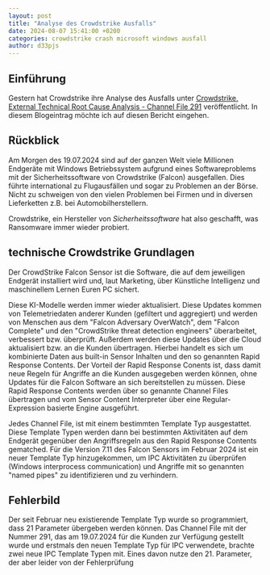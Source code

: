 ```yaml
---
layout: post
title: "Analyse des Crowdstrike Ausfalls"
date: 2024-08-07 15:41:00 +0200
categories: crowdstrike crash microsoft windows ausfall
author: d33pjs
---
```


## Einführung

Gestern hat Crowdstrike ihre Analyse des Ausfalls unter [Crowdstrike, External Technical Root Cause Analysis - Channel File 291](https://www.crowdstrike.com/wp-content/uploads/2024/08/Channel-File-291-Incident-Root-Cause-Analysis-08.06.2024.pdf) veröffentlicht. In diesem Blogeintrag möchte ich auf diesen Bericht eingehen.

## Rückblick

Am Morgen des 19.07.2024 sind auf der ganzen Welt viele Millionen Endgeräte mit Windows Betriebssystem aufgrund eines Softwareproblems mit der Sicherheitssoftware von Crowdstrike (Falcon) ausgefallen. Dies führte international zu Flugausfällen und sogar zu Problemen an der Börse.
Nicht zu schweigen von den vielen Problemen bei Firmen und in diversen Lieferketten z.B. bei Automobilherstellern.

Crowdstrike, ein Hersteller von *Sicherheitssoftware* hat also geschafft, was Ransomware immer wieder probiert.

## technische Crowdstrike Grundlagen

Der CrowdStrike Falcon Sensor ist die Software, die auf dem jeweiligen Endgerät installiert wird und, laut Marketing, über Künstliche Intelligenz und maschinellem Lernen Euren PC sichert.

Diese KI-Modelle werden immer wieder aktualisiert. Diese Updates kommen von Telemetriedaten anderer Kunden (gefiltert und aggregiert) und werden von Menschen aus dem "Falcon Adversary OverWatch", dem "Falcon Complete" und den "CrowdStrike threat detection engineers" überarbeitet, verbessert bzw. überprüft. Außerdem werden diese Updates über die Cloud aktualisiert bzw. an die Kunden übertragen. Hierbei handelt es sich um kombinierte Daten aus built-in Sensor Inhalten und den so genannten Rapid Response Contents. Der Vorteil der Rapid Response Conents ist, dass damit neue Regeln für Angriffe an die Kunden ausgegeben werden können, ohne Updates für die Falcon Software an sich bereitstellen zu müssen. Diese Rapid Response Contents werden über so genannte Channel Files übertragen und vom Sensor Content Interpreter über eine Regular-Expression basierte Engine ausgeführt.

Jedes Channel File, ist mit einem bestimmten Template Typ ausgestattet. Diese Template Typen werden dann bei bestimmten Aktivitäten auf dem Endgerät gegenüber den Angriffsregeln aus den Rapid Response Contents gematched. Für die Version 7.11 des Falcon Sensors im Februar 2024 ist ein neuer Template Typ hinzugekommen, um IPC Aktivitäten zu überprüfen (Windows interprocess communication) und Angriffe mit so genannten "named pipes" zu identifizieren und zu verhindern. 

## Fehlerbild

Der seit Februar neu existierende Template Typ wurde so programmiert, dass 21 Parameter übergeben werden können. Das Channel File mit der Nummer 291, das am 19.07.2024 für die Kunden zur Verfügung gestellt wurde und erstmals den neuen Template Typ für IPC verwendete, brachte zwei neue IPC Template Typen mit. Eines davon nutze den 21. Parameter, der aber leider von der Fehlerprüfung